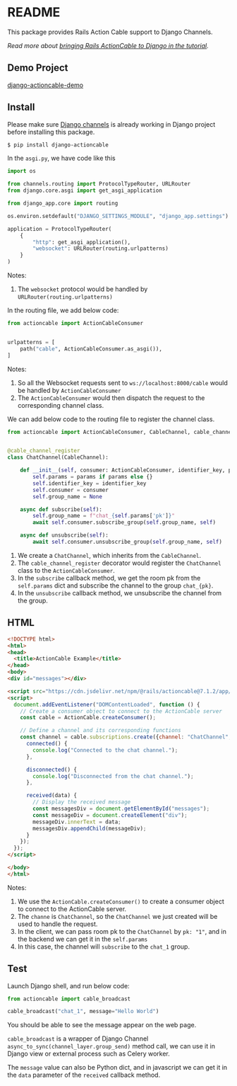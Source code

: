 # README

This package provides Rails Action Cable support to Django Channels. 

*Read more about [bringing Rails ActionCable to Django in the tutorial](https://saashammer.com/blog/bring-rails-actioncable-to-django/).*

## Demo Project

[django-actioncable-demo](https://github.com/rails-inspire-django/django-actioncable-demo)

## Install

Please make sure [Django channels](https://channels.readthedocs.io/) is already working in Django project before installing this package.

```bash
$ pip install django-actioncable
```

In the `asgi.py`, we have code like this

```python
import os

from channels.routing import ProtocolTypeRouter, URLRouter
from django.core.asgi import get_asgi_application

from django_app.core import routing

os.environ.setdefault("DJANGO_SETTINGS_MODULE", "django_app.settings")

application = ProtocolTypeRouter(
    {
        "http": get_asgi_application(), 
        "websocket": URLRouter(routing.urlpatterns)
    }
)
```

Notes:

1. The `websocket` protocol would be handled by `URLRouter(routing.urlpatterns)`

In the routing file, we add below code:

```python
from actioncable import ActionCableConsumer


urlpatterns = [
    path("cable", ActionCableConsumer.as_asgi()),
]
```

Notes:

1. So all the Websocket requests sent to `ws://localhost:8000/cable` would be handled by `ActionCableConsumer`
2. The `ActionCableConsumer` would then dispatch the request to the corresponding channel class.

We can add below code to the routing file to register the channel class.

```python
from actioncable import ActionCableConsumer, CableChannel, cable_channel_register


@cable_channel_register
class ChatChannel(CableChannel):

    def __init__(self, consumer: ActionCableConsumer, identifier_key, params=None):
        self.params = params if params else {}
        self.identifier_key = identifier_key
        self.consumer = consumer
        self.group_name = None

    async def subscribe(self):
        self.group_name = f"chat_{self.params['pk']}"
        await self.consumer.subscribe_group(self.group_name, self)

    async def unsubscribe(self):
        await self.consumer.unsubscribe_group(self.group_name, self)
```

1. We create a `ChatChannel`, which inherits from the `CableChannel`. 
2. The `cable_channel_register` decorator would register the `ChatChannel` class to the `ActionCableConsumer`.
3. In the `subscribe` callback method, we get the room pk from the `self.params` dict and subscribe the channel to the group `chat_{pk}`. 
4. In the `unsubscribe` callback method, we unsubscribe the channel from the group.

## HTML

```html
<!DOCTYPE html>
<html>
<head>
  <title>ActionCable Example</title>
</head>
<body>
<div id="messages"></div>

<script src="https://cdn.jsdelivr.net/npm/@rails/actioncable@7.1.2/app/assets/javascripts/actioncable.js"></script>
<script>
  document.addEventListener("DOMContentLoaded", function () {
    // Create a consumer object to connect to the ActionCable server
    const cable = ActionCable.createConsumer();

    // Define a channel and its corresponding functions
    const channel = cable.subscriptions.create({channel: "ChatChannel", pk: "1"}, {
      connected() {
        console.log("Connected to the chat channel.");
      },

      disconnected() {
        console.log("Disconnected from the chat channel.");
      },

      received(data) {
        // Display the received message
        const messagesDiv = document.getElementById("messages");
        const messageDiv = document.createElement("div");
        messageDiv.innerText = data;
        messagesDiv.appendChild(messageDiv);
      }
    });
  });
</script>

</body>
</html>
```

Notes:

1. We use the `ActionCable.createConsumer()` to create a consumer object to connect to the ActionCable server.
2. The `channe` is `ChatChannel`, so the `ChatChannel` we just created will be used to handle the request.
3. In the client, we can pass room pk to the `ChatChannel` by `pk: "1"`, and in the backend we can get it in the `self.params`
4. In this case, the channel will `subscribe` to the `chat_1` group.

## Test

Launch Django shell, and run below code:

```python
from actioncable import cable_broadcast

cable_broadcast("chat_1", message="Hello World")
```

You should be able to see the message appear on the web page.

`cable_broadcast` is a wrapper of Django Channel `async_to_sync(channel_layer.group_send)` method call, we can use it in Django view or external process such as Celery worker.

The `message` value can also be Python dict, and in javascript we can get it in the `data` parameter of the `received` callback method.
